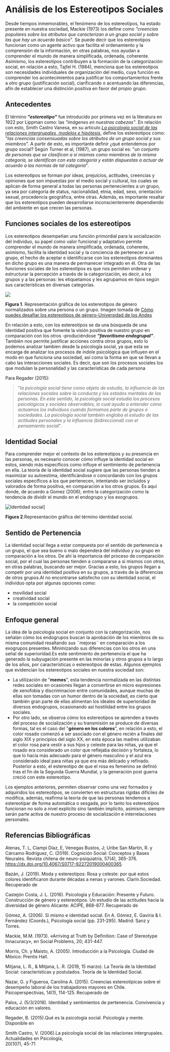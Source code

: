  # Análisis de los Estereotipos Sociales

 Desde tiempos inmemorables, el fenómeno de los estereotipos, ha estado presente en nuestra sociedad, Mackie (1973) los define como _"creencias populares sobre los atributos que caracterizan a un grupo social y sobre las que hay un acuerdo básico"_. Se puede decir que los estereotipos funcionan como un agente activo que facilita el ordenamiento y la comprensión de la información, en otras palabras, nos ayudan a comprender el mundo de manera simplificada, ordenada, coherente. Asimismo, los estereotipos contribuyen  a la formación de la categorización social, en relación a esto, Tajfel H. (1984), menciona que los estereotipos son necesidades individuales de organización del medio, cuya función es comprender los acontecimientos para justificar los comportamientos frente a otro grupo (justificación social), clarificando o acentuando las diferencias, afín de establecer una distinción positiva en favor del propio grupo. 

## Antecedentes

   El término **_"estereotipo"_** fue introducido por primera vez en la literatura en 1922 por Lippman como: las _"imágenes en nuestras cabezas"_. En relación con esto, Smith Castro Vanesa, en su artículo [_La psicología social de las relaciones intergrupales,
modelos e hipótesis_](https://dialnet.unirioja.es/servlet/articulo?codigo=4794922), define los estereotipos como: "_las creencias consensuadas sobre los atributos de un grupo social y sus miembros_". A partir de esto, es importante definir ¿qué entendemos por grupo social? Según Turner et al, (1987), un grupo social es: "_un conjunto de personas que se clasifican a sí mismas como miembros de la misma categoría, se identifican con esta categoría y están dispuestas a actuar de acuerdo a las normas de tal categoría_".

   Los estereotipos se forman por ideas, prejuicios, actitudes, creencias y opiniones que son impuestas por el medio social y cultural, los cuales se aplican de forma general a todas las personas pertenecientes a un grupo, ya sea por categoría de status, nacionalidad, etnia, edad, sexo, orientación sexual, procedencia geográfica, entre otras. Además, es importante resaltar que los estereotipos pueden desarrollarse inconscientemente dependiendo del ambiente en que crecen las personas.

## Funciones sociales de los estereotipos
  
   Los estereotipos desempeñan una función primordial para la socialización del individuo, su papel como valor funcional y adaptativo permite comprender el mundo de manera simplificada, ordenada, coherente, asimismo, facilita la identidad social y la conciencia de pertenecer a un grupo, el hecho de aceptar e identificarse con los estereotipos dominantes en dicho grupo es una manera de permanecer integrado en él. Otra de las funciones sociales de los estereotipos es que nos permiten ordenar y estructurar la percepción a través de la categorización, es decir, a los grupos y a las personas: les etiquetamos y les agrupamos en tipos según sus características en diversas categorías. 
                                                 
![](https://decanaturadeestudiantes.uniandes.edu.co/sites/default/files/Deportes/Banner/Diversidad/como-puedes-desafiar-los-estereotipos-de-genero-640x480.jpg)

**Figura 1**. Representación gráfica de los estereotipos de género normalizados sobre una persona o un grupo. Imagen tomada de [Cómo puedes desafiar los estereotipos de género-Universidad de los Andes](https://decanaturadeestudiantes.uniandes.edu.co/como-puedes-desafiar-los-estereotipos-de-genero)

  En relación a esto, con los estereotipos se da una búsqueda de una identidad positiva que fomente la visión positiva de nuestro grupo en comparación con los otros -produciéndose **_“favoritismo endogrupal”_**.  También nos permite justificar acciones  contra otros grupos, esto lo podemos analizar tambien desde la psicología social, ya que esta se encarga de  analizar los procesos de índole psicológica que influyen en el modo en que funciona una sociedad, así como la forma en que se llevan a cabo las interacciones sociales. Es decir, que son los procesos sociales los que modulan la personalidad y las características de cada persona

 Para  Regader (2015):
> "_la psicología social tiene como objeto de estudio, la influencia de las relaciones sociales sobre la conducta y los estados mentales de las personas.
> En este sentido, la psicología social estudia los procesos psicológicos y sociales observables, lo cual ayuda a entender cómo actuamos los individuos cuando formamos parte de grupos o sociedades. La psicología social también engloba el estudio de las actitudes personales y la influencia (bidireccional) con el pensamiento social_".

## Identidad Social

 Para comprender mejor el contexto de los estereotipos y su presencia en las personas, es necesario conocer cómo influye la identidad social en estos, siendo más específicos como influye el sentimiento de pertenencia en ella. La teoría de la identidad social sugiere que las personas tienden a maximizar su autoestima, identificándose o concordando con los grupos sociales específicos a los que pertenecen, intentando ser incluidos y valorados de forma positiva, en comparación a los otros grupos. Es aquí donde, de acuerdo a Gomez (2006), entre la categorización como la tendencia de dividir el mundo en el endogrupo y los exogrupos.

![Identidad social](https://user-images.githubusercontent.com/129440797/232949870-ca92f3c3-bf55-4ed5-b7da-63ced898e62b.jpeg)]

**Figura 2**.Representación gráfica del término identidad social.

## Sentido de Pertenencia

 La identidad social llega a estar compuesta por el sentido de pertenencia a un grupo, el que sea bueno o malo dependerá del individuo y su grupo en comparación a los otros. De ahí la importancia del proceso de comparación social, por el cual las personas tienden a compararse a sí mismos con otros, en otras palabras, buscando ser mejor. Gracias a esto, los grupos llegan a competir por una identidad positiva en su grupos, a través de la diferencias de otros grupos.Al no encontrarse satisfecho con su identidad social, el individuo opta por algunas opciones como:
- movilidad social
- creatividad social 
- la competición social 

## Enfoque general

 La idea de la psicología social en conjunto con la categorización, nos señalan cómo los endogrupos  buscan la aprobación de los miembros de su misma comunidad resaltando sus ¨mejoras¨ en comparación a los exogrupos presentes. Minimizando sus diferencias con los otros en una señal de superioridad.Es este sentimiento de pertenencia el que ha generado la subyugación presente en las minorías y otros grupos a lo largo de los años, por características o estereotipos de estas. 
Algunos ejemplos que evidencian los estereotipos sociales en nuestra sociedad son:

- La utilización de "**memes**", esta tendencia normalizada en las distintas redes sociales en ocasiones llegan a convertirse en micro expresiones de xenofobia y discriminacion entre comunidades, aunque muchas de ellas son tomadas con un humor dentro de la sociedad, es cierto que también gran parte de ellas alimentan los ideales de superioridad de diversos endogrupos, ocasionando así hostilidad entre los grupos sociales.
- Por otro lado, se observa cómo los estereotipos se aprenden a través del proceso de socialización y su transmisión se produce de diversas formas, tal es el caso del "**género en los colores**", en relación a esto, el color rosado comenzó a ser asociado con el género recién a finales del siglo XIX y principios del siglo XX, en esta época las madres utilizaban el color rosa para vestir a sus hijos y celeste para las niñas, ya que el rosado era considerado un color que reflejaba decisión y fortaleza, lo que lo hacía más adecuado para el género masculino y el azul era considerado ideal para niñas ya que era más delicado y refinado. Posterior a esto, el estereotipo de que el rosa es femenino se definió tras el fin de la Segunda Guerra Mundial, y la generación post guerra creció con este estereotipo. 

Los ejemplos anteriores, permiten observar como una vez formados y adquiridos los estereotipos, se convierten en estructuras rígidas difíciles de modifica, además, reafirma la teoria de que las personas tendemos a  estereotipar de forma automática o sesgada, por lo tanto los estereotipos funcionan no solo a nivel explícito sino también implícito, asimismo, siempre serán  parte activa de nuestro proceso de socialización e  interrelaciones personales.

## Referencias Bibliográficas

Atenas, T. L, Ciampi Díaz, E, Venegas Bustos, J; Uribe San Martín, R. y Cárcamo Rodríguez, C. (2019). Cognición Social: Conceptos y Bases Neurales. Revista chilena de neuro-psiquiatría, 57(4), 365-376. https://dx.doi.org/10.4067/S0717-92272019000400365

Bazán, J. (2019). Moda y estereotipos: Rosa y celeste: por qué estos colores identificaron durante décadas a nenas y varones. Clarín.Sociedad. Recuperado de [](https://www.clarin.com/sociedad/rosa-celeste-colores-identificaron-decadas-nenas-varones_0_l7RaCUoxn.html)

Castejón Costa, J. L. (2016). Psicología y Educación: Presente y Futuro. Construcción de género y estereotipos. Un estudio de las actitudes hacia la diversidad de género Alicante: ACIPE, 868-877. Recuperado de [](https://rua.ua.es/dspace/bitstream/10045/63764/1/Psicologia-y-educacion_102.pdf)

Gómez, A. (2006). Sí mismo e identidad social. En A. Gómez, E. Gaviria & I. Fernández (Coords.), Psicología social (pp. 231-295). Madrid: Sanz y Torres.

Mackie, M.M. (1973). «Arriving at Truth by Definition: Case of Stereotype Innacuracy», en Social Problems, 20; 431-447.

Morris, Ch. y Maisto, A. (2005). Introducción a la Psicología. Ciudad de México: Prentis Hall.

Mitjana, L. R., & Mitjana, L. R. (2019, 15 marzo). La Teoría de la Identidad Social: características y postulados. Teoría de la Identidad Social. [](https://psicologiaymente.com/social/teoria-identidad-social)

Nazar, G. y Figueroa, Carolina A. (2015). Creencias estereotípicas sobre el desempeño laboral de los trabajadores mayores en Chile. Psicoperspectivas, 14(1), 114-125. Recuperado de [](https://dx.doi.org/10.5027/psicoperspectivas-Vol14-Issue1-fulltext-435)

Palos, J. (5/3/2018). Identidad y sentimientos de pertenencia. Convivencia y educación en valores. [](https://eldiariodelaeducacion.com/)

Regader, B. (2015).Qué es la psicología social. Psicología y mente. Disponible en [](https://psicologiaymente.com/social/psicologia-social)

Smith Castro, V. (2006).La psicología social de las relaciones intergrupales. Actualidades en Psicología,  
20(107), 45-71

